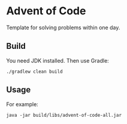 # Advent of Code

Template for solving problems within one day.

## Build

You need JDK installed. Then use Gradle:

```shell
./gradlew clean build
```

## Usage

For example:

```shell
java -jar build/libs/advent-of-code-all.jar
```

